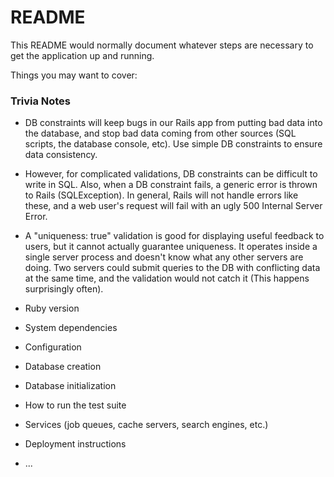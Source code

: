 # README

This README would normally document whatever steps are necessary to get the
application up and running.

Things you may want to cover:

### Trivia Notes
* DB constraints will keep bugs in our Rails app from putting bad data into the database, and stop bad data coming from other sources (SQL scripts, the database console, etc). Use simple DB constraints to ensure data consistency.

* However, for complicated validations, DB constraints can be difficult to write in SQL. Also, when a DB constraint fails, a generic error is thrown to Rails (SQLException). In general, Rails will not handle errors like these, and a web user's request will fail with an ugly 500 Internal Server Error.

* A "uniqueness: true" validation is good for displaying useful feedback to users, but it cannot actually guarantee uniqueness. It operates inside a single server process and doesn't know what any other servers are doing. Two servers could submit queries to the DB with conflicting data at the same time, and the validation would not catch it (This happens surprisingly often).

* Ruby version

* System dependencies

* Configuration

* Database creation

* Database initialization

* How to run the test suite

* Services (job queues, cache servers, search engines, etc.)

* Deployment instructions

* ...
